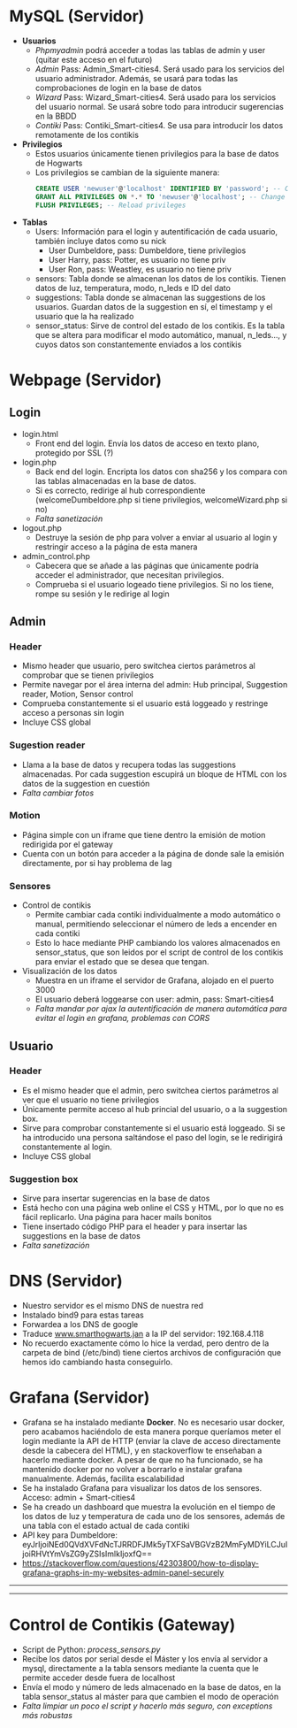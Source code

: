 # MySQL (Servidor)
- **Usuarios**
  - *Phpmyadmin* podrá acceder a todas las tablas de admin y user (quitar este acceso en el futuro)
  - *Admin* Pass: Admin_Smart-cities4. Será usado para los servicios del usuario administrador. Además, se usará para todas las comprobaciones de login en la base de datos
  - *Wizard* Pass: Wizard_Smart-cities4. Será usado para los servicios del usuario normal. Se usará sobre todo para introducir sugerencias en la BBDD
  - *Contiki* Pass: Contiki_Smart-cities4. Se usa para introducir los datos remotamente de los contikis
- **Privilegios**
  - Estos usuarios únicamente tienen privilegios para la base de datos de Hogwarts
  - Los privilegios se cambian de la siguiente manera:
    ```sql
    CREATE USER 'newuser'@'localhost' IDENTIFIED BY 'password'; -- Create new users
    GRANT ALL PRIVILEGES ON *.* TO 'newuser'@'localhost'; -- Change privileges for a given user. * is for Database and table respectively
    FLUSH PRIVILEGES; -- Reload privileges
    ```
- **Tablas**
  - Users: Información para el login y autentificación de cada usuario, también incluye datos como su nick
    - User Dumbeldore, pass: Dumbeldore, tiene privilegios
    - User Harry, pass: Potter, es usuario no tiene priv
    - User Ron, pass: Weastley, es usuario no tiene priv
  - sensors: Tabla donde se almacenan los datos de los contikis. Tienen datos de luz, temperatura, modo, n_leds e ID del dato
  - suggestions: Tabla donde se almacenan las suggestions de los usuarios. Guardan datos de la suggestion en sí, el timestamp y el usuario que la ha realizado
  - sensor_status: Sirve de control del estado de los contikis. Es la tabla que se altera para modificar el modo automático, manual, n_leds..., y cuyos datos son constantemente enviados a los contikis

# Webpage (Servidor)
## Login
- login.html
  - Front end del login. Envía los datos de acceso en texto plano, protegido por SSL (?)
- login.php
  - Back end del login. Encripta los datos con sha256 y los compara con las tablas almacenadas en la base de datos. 
  - Si es correcto, redirige al hub correspondiente (welcomeDumbeldore.php si tiene privilegios, welcomeWizard.php si no)
  - *Falta sanetización*
- logout.php
  - Destruye la sesión de php para volver a enviar al usuario al login y restringir acceso a la página de esta manera
- admin_control.php
  - Cabecera que se añade a las páginas que únicamente podría acceder el administrador, que necesitan privilegios.
  - Comprueba si el usuario logeado tiene privilegios. Si no los tiene, rompe su sesión y le redirige al login
## Admin
### Header
- Mismo header que usuario, pero switchea ciertos parámetros al comprobar que se tienen privilegios
- Permite navegar por el área interna del admin: Hub principal, Suggestion reader, Motion, Sensor control
- Comprueba constantemente si el usuario está loggeado y restringe acceso a personas sin login
- Incluye CSS global
### Sugestion reader
- Llama a la base de datos y recupera todas las suggestions almacenadas. Por cada suggestion escupirá un bloque de HTML con los datos de la suggestion en cuestión
- *Falta cambiar fotos*
### Motion
- Página simple con un iframe que tiene dentro la emisión de motion redirigida por el gateway
- Cuenta con un botón para acceder a la página de donde sale la emisión directamente, por si hay problema de lag
### Sensores
- Control de contikis
  - Permite cambiar cada contiki individualmente a modo automático o manual, permitiendo seleccionar el número de leds a encender en cada contiki
  - Esto lo hace mediante PHP cambiando los valores almacenados en sensor_status, que son leidos por el script de control de los contikis para enviar el estado que se desea que tengan.
- Visualización de los datos
  - Muestra en un iframe el servidor de Grafana, alojado en el puerto 3000
  - El usuario deberá loggearse con user: admin, pass: Smart-cities4
  - *Falta mandar por ajax la autentificación de manera automática para evitar el login en grafana, problemas con CORS*
## Usuario
### Header
- Es el mismo header que el admin, pero switchea ciertos parámetros al ver que el usuario no tiene privilegios
- Únicamente permite acceso al hub princial del usuario, o a la suggestion box.
- Sirve para comprobar constantemente si el usuario está loggeado. Si se ha introducido una persona saltándose el paso del login, se le redirigirá constantemente al login.
- Incluye CSS global
### Suggestion box
- Sirve para insertar sugerencias en la base de datos
- Está hecho con una página web online el CSS y HTML, por lo que no es fácil replicarlo. Una página para hacer mails bonitos
- Tiene insertado código PHP para el header y para insertar las suggestions en la base de datos
- *Falta sanetización*
# DNS (Servidor)
- Nuestro servidor es el mismo DNS de nuestra red
- Instalado bind9 para estas tareas
- Forwardea a los DNS de google
- Traduce www.smarthogwarts.jan a la IP del servidor: 192.168.4.118
- No recuerdo exactamente cómo lo hice la verdad, pero dentro de la carpeta de bind (/etc/bind) tiene ciertos archivos de configuración que hemos ido cambiando  hasta conseguirlo. 
# Grafana (Servidor)
- Grafana se ha instalado mediante **Docker**. No es necesario usar docker, pero acabamos haciéndolo de esta manera porque queríamos meter el login mediante la API de HTTP (enviar la clave de acceso directamente desde la cabecera del HTML), y en stackoverflow te enseñaban a hacerlo mediante docker. A pesar de que no ha funcionado, se ha mantenido docker por no volver a borrarlo e instalar grafana manualmente. Además, facilita escalabilidad 
- Se ha instalado Grafana para visualizar los datos de los sensores. Acceso: admin + Smart-cities4
- Se ha creado un dashboard que muestra la evolución en el tiempo de los datos de luz y temperatura de cada uno de los sensores, además de una tabla con el estado actual de cada contiki
- API key para Dumbeldore: eyJrIjoiNEd0QVdXVFdNcTJRRDFJMk5yTXFSaVBGVzB2MmFyMDYiLCJuIjoiRHVtYmVsZG9yZSIsImlkIjoxfQ==
- https://stackoverflow.com/questions/42303800/how-to-display-grafana-graphs-in-my-websites-admin-panel-securely

---
---

# Control de Contikis (Gateway)
- Script de Python: *process_sensors.py*
- Recibe los datos por serial desde el Máster y los envía al servidor a mysql, directamente a la tabla sensors mediante la cuenta que le permite acceder desde fuera de localhost
- Envía el modo y número de leds almacenado en la base de datos, en la tabla sensor_status al máster para que cambien el modo de operación
- *Falta limpiar un poco el script y hacerlo más seguro, con exceptions más robustas*